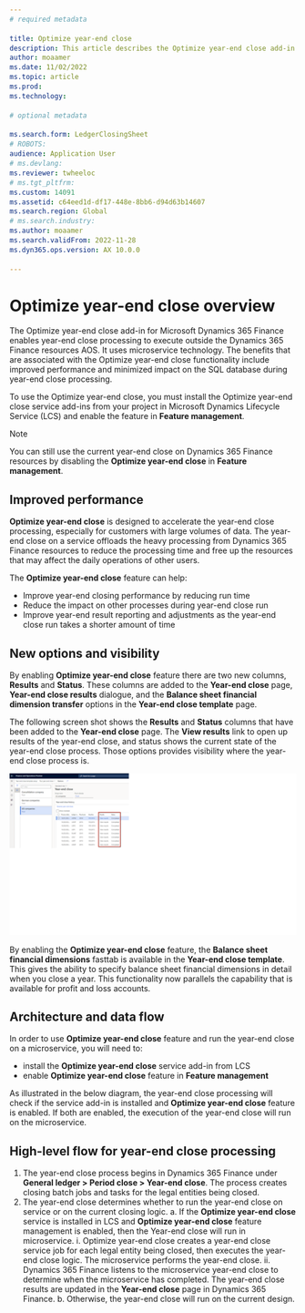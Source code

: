 ```yaml
---
# required metadata

title: Optimize year-end close 
description: This article describes the Optimize year-end close add-in that is available for the general ledger year-end close process. 
author: moaamer
ms.date: 11/02/2022
ms.topic: article
ms.prod: 
ms.technology: 

# optional metadata

ms.search.form: LedgerClosingSheet
# ROBOTS: 
audience: Application User
# ms.devlang: 
ms.reviewer: twheeloc
# ms.tgt_pltfrm: 
ms.custom: 14091
ms.assetid: c64eed1d-df17-448e-8bb6-d94d63b14607
ms.search.region: Global
# ms.search.industry: 
ms.author: moaamer
ms.search.validFrom: 2022-11-28
ms.dyn365.ops.version: AX 10.0.0

---
```


# Optimize year-end close overview

The Optimize year-end close add-in for Microsoft Dynamics 365 Finance enables year-end close processing to execute outside the Dynamics 365 Finance resources AOS. It 
uses microservice technology. The benefits that are associated with the Optimize year-end close functionality include improved performance and minimized impact on the 
SQL database during year-end close processing. 

To use the Optimize year-end close, you must install the Optimize year-end close service add-ins from your project in Microsoft Dynamics Lifecycle Service (LCS) and 
enable the feature in **Feature management**.

> [!NOTE] 
> You can still use the current year-end close on Dynamics 365 Finance resources by disabling the **Optimize year-end close** in **Feature management**. 

## Improved performance

**Optimize year-end close** is designed to accelerate the year-end close processing, especially for customers with large volumes of data. The year-end close on a service offloads the heavy processing from Dynamics 365 Finance resources to reduce the processing time and free up the resources that may affect the daily operations of other users. 

The **Optimize year-end close** feature can help:

 - Improve year-end closing performance by reducing run time
 - Reduce the impact on other processes during year-end close run
 - Improve year-end result reporting and adjustments as the year-end close run takes a shorter amount of time

## New options and visibility
By enabling **Optimize year-end close** feature there are two new columns, **Results** and **Status**. These columns are added to the **Year-end close** page, **Year-end close results** dialogue, and the **Balance sheet financial dimension transfer** options in the **Year-end close template** page. 

The following screen shot shows the **Results** and **Status** columns that have been added to the **Year-end close** page. The **View results** link to open up results of the year-end close, and status shows the current state of the year-end close process. Those options provides visibility where the year-end close process is. 

[![Year-end close.](./media/YEC.png)](./media/YEC.png)

By enabling the **Optimize year-end close** feature, the **Balance sheet financial dimensions** fasttab is available in the **Year-end close template**. This gives the ability to specify balance sheet financial dimensions in detail when you close a year. This functionality now parallels the capability that is available for profit and loss accounts.

## Architecture and data flow 

In order to use **Optimize year-end close** feature and run the year-end close on a microservice, you will need to:
 - install the **Optimize year-end close** service add-in from LCS 
 - enable **Optimize year-end close** feature in **Feature management** 
 
As illustrated in the below diagram, the year-end close processing will check if the service add-in is installed and **Optimize year-end close** feature is enabled. If both are enabled, the execution of the year-end close will run on the microservice.   


## High-level flow for year-end close processing

1.	The year-end close process begins in Dynamics 365 Finance under **General ledger > Period close > Year-end close**. The process creates closing batch jobs
and tasks for the legal entities being closed.
2.	The year-end close determines whether to run the year-end close on service or on the current closing logic. 
    a.	If the **Optimize year-end close** service is installed in LCS and **Optimize year-end close** feature management is enabled, then the Year-end close will run in microservice. 
        i.	Optimize year-end close creates a year-end close service job for each legal entity being closed, then executes the year-end close logic. The microservice 
        performs the year-end close. 
        ii.	Dynamics 365 Finance listens to the microservice year-end close to determine when the microservice has completed. The year-end close results are updated in 
        the **Year-end close** page in Dynamics 365 Finance. 
    b.	Otherwise, the year-end close will run on the current design.
